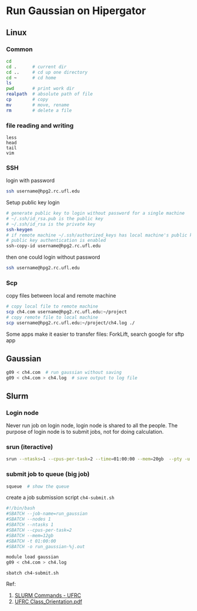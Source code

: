 # Run Gaussian on Hipergator

## Linux
### Common
```bash
cd 
cd .      # current dir
cd ..     # cd up one directory
cd ~      # cd home
ls
pwd       # print work dir
realpath  # absolute path of file
cp        # copy
mv        # move, rename
rm        # delete a file
```
### file reading and writing
```
less
head
tail
vim
```
### SSH
login with password
```bash
ssh username@hpg2.rc.ufl.edu
```
Setup public key login
```bash
# generate public key to login without password for a single machine
# ~/.ssh/id_rsa.pub is the public key
# ~/.ssh/id_rsa is the private key
ssh-keygen
# if remote machine ~/.ssh/authorized_keys has local machine's public key, 
# public key authentication is enabled
ssh-copy-id username@hpg2.rc.ufl.edu
```
then one could login without password
```bash
ssh username@hpg2.rc.ufl.edu
```
### Scp
copy files between local and remote machine
```bash
# copy local file to remote machine
scp ch4.com username@hpg2.rc.ufl.edu:~/project
# copy remote file to local machine
scp username@hpg2.rc.ufl.edu:~/project/ch4.log ./
```
Some apps make it easier to transfer files: ForkLift, search google for sftp app
## Gaussian
```bash
g09 < ch4.com  # run gaussian without saving
g09 < ch4.com > ch4.log  # save output to log file
```
## Slurm
### Login node
Never run job on login node, login node is shared to all the people. The purpose of login node is to submit jobs, not for doing calculation.

### srun (iteractive)
```bash
srun --ntasks=1 --cpus-per-task=2 --time=01:00:00 --mem=20gb  --pty -u bash -i
```
### submit job to queue (big job)
```bash
squeue  # show the queue
```
create a job submission script `ch4-submit.sh`
```bash
#!/bin/bash
#SBATCH --job-name=run_gaussian
#SBATCH --nodes 1
#SBATCH --ntasks 1
#SBATCH --cpus-per-task=2
#SBATCH --mem=12gb
#SBATCH -t 01:00:00
#SBATCH -o run_gaussian-%j.out

module load gaussian
g09 < ch4.com > ch4.log
```
```
sbatch ch4-submit.sh
```

Ref: 
1. [SLURM Commands - UFRC](https://help.rc.ufl.edu/doc/SLURM_Commands)
2. [UFRC Class_Orientation.pdf](https://caleb-huo.github.io/teaching/2018FALL/lectures/week4_hiperGator/hiperGator/RC_Class_Orientation.pdf)
